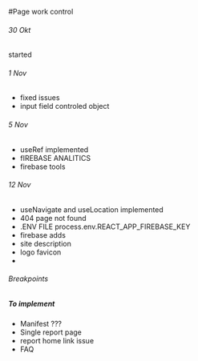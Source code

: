 #Page work control

###### 30 Okt
started 
###### 1 Nov
- fixed issues
- input field controled object
###### 5 Nov
- useRef implemented
- fIREBASE ANALITICS
- firebase tools
###### 12 Nov
- useNavigate and useLocation implemented
- 404 page not found
- .ENV FILE process.env.REACT_APP_FIREBASE_KEY
- firebase adds
- site description
- logo favicon
- 

###### Breakpoints
##### To implement
- Manifest ???
- Single report page
- report home link issue
- FAQ
